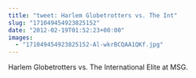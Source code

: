 ```yaml
---
title: "tweet: Harlem Globetrotters vs. The Int"
slug: "171049454923825152"
date: "2012-02-19T01:52:23+00:00"
images:
  - "171049454923825152-Al-wkrBCQAA1QKf.jpg"
---
```

Harlem Globetrotters vs. The International Elite at MSG. 